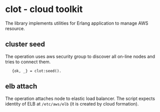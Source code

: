 # clot - cloud toolkit

The library implements utilities for Erlang application to manage AWS resource. 

## cluster seed

The operation uses aws security group to discover all on-line nodes and tries to connect them.

```
   {ok, _} = clot:seed().
```

## elb attach

The operation attaches node to elastic load balancer. The script expects identity of ELB at `/etc/aws/elb` (it is created by cloud formation). 

